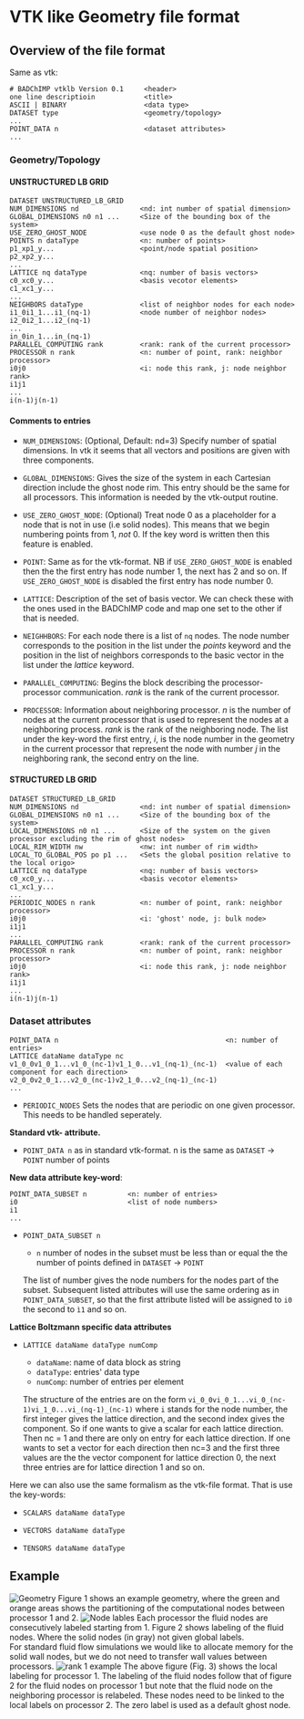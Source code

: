 # VTK like Geometry file format


## Overview of the file format 
Same as vtk:
```
# BADChIMP vtklb Version 0.1     <header>
one line descriptioin            <title> 
ASCII | BINARY                   <data type>
DATASET type                     <geometry/topology>
...
POINT_DATA n                     <dataset attributes>
...
```

### Geometry/Topology
#### UNSTRUCTURED LB GRID
```
DATASET UNSTRUCTURED_LB_GRID
NUM_DIMENSIONS nd               <nd: int number of spatial dimension>
GLOBAL_DIMENSIONS n0 n1 ...     <Size of the bounding box of the system>
USE_ZERO_GHOST_NODE             <use node 0 as the default ghost node>
POINTS n dataType               <n: number of points>
p1_xp1_y...                     <point/node spatial position>
p2_xp2_y...
...
LATTICE nq dataType             <nq: number of basis vectors>
c0_xc0_y...                     <basis vecotor elements>
c1_xc1_y...
...
NEIGHBORS dataType              <list of neighbor nodes for each node>
i1_0i1_1...i1_(nq-1)            <node number of neighbor nodes>
i2_0i2_1...i2_(nq-1)
...
in_0in_1...in_(nq-1)
PARALLEL_COMPUTING rank         <rank: rank of the current processor>
PROCESSOR n rank                <n: number of point, rank: neighbor processor>
i0j0                            <i: node this rank, j: node neighbor rank>
i1j1
...
i(n-1)j(n-1)
```
#### Comments to entries

- ```NUM_DIMENSIONS```: (Optional, Default: nd=3)  Specify number of spatial dimensions. In vtk it seems that all vectors and positions are given with three components. 

- ```GLOBAL_DIMENSIONS```: Gives the size of the system in each Cartesian direction include the ghost node rim. This entry should be the same for all processors. This information is needed by the vtk-output routine.

- ```USE_ZERO_GHOST_NODE```: (Optional) Treat node 0 as a placeholder for a node that is not in use (i.e solid nodes). This means that we begin numbering points from 1, _not_ 0. If the key word is written then this feature is enabled.

- ```POINT```: Same as for the vtk-format. NB if ```USE_ZERO_GHOST_NODE``` is enabled then the the first entry has node number 1, the next has 2 and so on. If ```USE_ZERO_GHOST_NODE``` is disabled  the first entry has node number 0.

- ```LATTICE```: Description of the set of basis vector. We can check these with the ones used in the BADChIMP code and map one set to the other if that is needed.

- ```NEIGHHBORS```:  For each node there is a list of ```nq``` nodes. The node number corresponds to the position in the list under the _points_ keyword and the position in the list of neighbors corresponds to the basic vector in the list under the _lattice_ keyword.

- ```PARALLEL_COMPUTING```: Begins the block describing the processor-processor communication. _rank_ is the rank of the current processor.

- ```PROCESSOR```:  Information about neighboring processor. _n_ is the number of nodes at the current processor that is used to represent the nodes at a neighboring process. _rank_ is the rank of the neighboring node. The list under the key-word the first entry, _i_, is the node number in the geometry in the current processor that represent the node with number _j_ in the neighboring rank, the second entry on the line.

#### STRUCTURED LB GRID
```
DATASET STRUCTURED_LB_GRID
NUM_DIMENSIONS nd               <nd: int number of spatial dimension>
GLOBAL_DIMENSIONS n0 n1 ...     <Size of the bounding box of the system>
LOCAL_DIMENSIONS n0 n1 ...      <Size of the system on the given processor excluding the rim of ghost nodes>
LOCAL_RIM_WIDTH nw              <nw: int number of rim width>
LOCAL_TO_GLOBAL_POS po p1 ...   <Sets the global position relative to the local origo>
LATTICE nq dataType             <nq: number of basis vectors>
c0_xc0_y...                     <basis vecotor elements>
c1_xc1_y...
...
PERIODIC_NODES n rank           <n: number of point, rank: neighbor processor>
i0j0                            <i: 'ghost' node, j: bulk node> 
i1j1 
...
PARALLEL_COMPUTING rank         <rank: rank of the current processor>
PROCESSOR n rank                <n: number of point, rank: neighbor processor>
i0j0                            <i: node this rank, j: node neighbor rank>
i1j1
...
i(n-1)j(n-1)
```
### Dataset attributes

```
POINT_DATA n                                         <n: number of entries>
LATTICE dataName dataType nc
v1_0_0v1_0_1...v1_0_(nc-1)v1_1_0...v1_(nq-1)_(nc-1)  <value of each component for each direction>
v2_0_0v2_0_1...v2_0_(nc-1)v2_1_0...v2_(nq-1)_(nc-1)
...
```
- ```PERIODIC_NODES``` Sets the nodes that are periodic on one given processor. This needs to be handled seperately.
    

**Standard vtk- attribute.**
- ```POINT_DATA n```
as in standard vtk-format. n is the same as ```DATASET``` -> ```POINT``` number of points

**New data attribute key-word**:
```
POINT_DATA_SUBSET n          <n: number of entries>
i0                           <list of node numbers>
i1
... 
``` 
- ```POINT_DATA_SUBSET n```
    - ```n``` number of nodes in the subset must be less than or equal the the number of points defined in ```DATASET``` -> ```POINT```
    
    The list of number gives the node numbers for the nodes part of the subset. Subsequent listed attributes will use the same ordering as in ```POINT_DATA_SUBSET```, so that the first attribute listed will be assigned to ```i0``` the second to ```ì1``` and so on.


**Lattice Boltzmann specific data attributes**

- ```LATTICE dataName dataType numComp```
     - ```dataName```: name of data block as string
     - ```dataType```: entries' data type
     - ```numComp```: number of entries per element
     
     The structure of the entries are on the form 
     ```vi_0_0vi_0_1...vi_0_(nc-1)vi_1_0...vi_(nq-1)_(nc-1)```
     where ```i``` stands for the node number, the first integer gives the lattice direction, and the second index gives the component. So if one wants to give a scalar for each lattice direction. Then nc = 1 and there are only on entry for each lattice direction. If one wants to set a vector for each direction then nc=3 and the first three values are the the vector component for lattice direction 0, the next three entries are for lattice direction 1 and so on.
     
      

Here we can also use the same formalism as the vtk-file format. That is use the key-words:

- ```SCALARS dataName dataType```

- ```VECTORS dataName dataType```

- ```TENSORS dataName dataType```

## Example 
![Geometry](geo_plot01.png "Figure 1. Geometry where 0 is solid, 1 shows nodes on processor with rank 0, and 2 shows nodes on processor with rank 1") 
Figure 1 shows an example geometry, where the green and orange areas shows the partitioning of the computational nodes between processor 1 and 2.
![Node lables](geo_plot02.png "Figure 2. Shows the local node labels on the two processors.")
Each processor the fluid nodes are consecutively labeled starting from 1. Figure 2 shows labeling of the fluid nodes. Where the solid nodes (in gray) not given global labels.  
For standard fluid flow simulations we would like to allocate memory for the solid wall nodes, but we do not need to transfer wall values between processors. 
![rank 1 example](geo_plot03.png "Figure 3. Local labeling for processor 1")
The above figure (Fig. 3) shows the local labeling for processor 1. The labeling of the fluid nodes follow that of figure 2 for the fluid nodes on processor 1 but note that the fluid node on the neighboring  processor is relabeled. These nodes need to be linked to the local labels on processor 2. The zero label is used as a default ghost node.